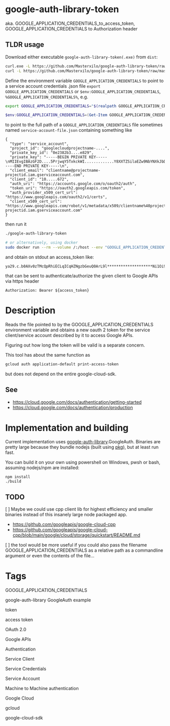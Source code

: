 # google-auth-library-token
aka. GOOGLE_APPLICATION_CREDENTIALS_to_access_token, GOOGLE_APPLICATION_CREDENTIALS to Authorization header

## TLDR usage
Download either executable `google-auth-library-token(.exe)` from `dist`:
```bash
curl.exe -L https://github.com/Masterxilo/google-auth-library-token/raw/master/dist/google-auth-library-token.exe -o google-auth-library-token.exe
curl -L https://github.com/Masterxilo/google-auth-library-token/raw/master/dist/google-auth-library-token -o google-auth-library-token ; chmod +x ./google-auth-library-token
```

Define the environment variable `GOOGLE_APPLICATION_CREDENTIALS` to point to a service account credentials .json file `export GOOGLE_APPLICATION_CREDENTIALS` or `$env:GOOGLE_APPLICATION_CREDENTIALS`, `%GOOGLE_APPLICATION_CREDENTIALS%`, e.g.

```bash
export GOOGLE_APPLICATION_CREDENTIALS="$(realpath GOOGLE_APPLICATION_CREDENTIALS)"
```
```powershell
$env:GOOGLE_APPLICATION_CREDENTIALS=(Get-Item GOOGLE_APPLICATION_CREDENTIALS).FullName
```

to point to the full path of a `GOOGLE_APPLICATION_CREDENTIALS` file sometimes named `service-account-file.json` containing something like

```
{
  "type": "service_account",
  "project_id": "googlecloudprojectname-....",
  "private_key_id": "0e2382b3....e829",
  "private_key": "-----BEGIN PRIVATE KEY-----\nMIIEvgIBAzGF2D....5PrjwqY5TxkckWI.............Y8XXTZSilaEZw9NbYNXkJbDNYbAZmpQ4KJUV4CX1AoGBALxfl4vAexkBr3OrPw47\nJIStE/+6XbbTTqzg\n/\n6sQosMIlSscB2EI3tnsdVg6M\n-----END PRIVATE KEY-----\n",
  "client_email": "clientname@projectname-projectid.iam.gserviceaccount.com",
  "client_id": "10.....672",
  "auth_uri": "https://accounts.google.com/o/oauth2/auth",
  "token_uri": "https://oauth2.googleapis.com/token",
  "auth_provider_x509_cert_url": "https://www.googleapis.com/oauth2/v1/certs",
  "client_x509_cert_url": "https://www.googleapis.com/robot/v1/metadata/x509/clientname%40projectname-projectid.iam.gserviceaccount.com"
}
```

then run it

```bash
./google-auth-library-token

# or alternatively, using docker
sudo docker run --rm --volume /:/host --env "GOOGLE_APPLICATION_CREDENTIALS=/host${GOOGLE_APPLICATION_CREDENTIALS}" masterxilo/google-auth-library-token
```

and obtain on stdout an access_token like:

```
ya29.c.b0AXv0zTMcQpRhiECLqICqHZNgzbGeuQ0ArL9l********************Ni1Oi9Q0cOarCqUZPCNDX70........................................................................................................................................................................................................................................................................................................................................................................................................................................................................................................................................................................................................................................................................................................................................................................................................................
```

that can be sent to authenticate/authorize the given client to Google APIs via https header

```
Authorization: Bearer ${access_token}
```

# Description
Reads the file pointed to by the GOOGLE_APPLICATION_CREDENTIALS environment variable and obtains a new oauth 2 token for the service client/service account described by it to access Google APIs.

Figuring out how long the token will be valid is a separate concern.

This tool has about the same function as

```bash
gcloud auth application-default print-access-token
```

but does not depend on the entire google-cloud-sdk.

## See
* https://cloud.google.com/docs/authentication/getting-started
* https://cloud.google.com/docs/authentication/production

# Implementation and building
Current implementation uses [google-auth-library](https://www.npmjs.com/package/google-auth-library).GoogleAuth. Binaries are pretty large because they bundle nodejs (built using [pkg](https://www.npmjs.com/package/pkg)), but at least run fast.

You can build it on your own using powershell on Windows, pwsh or bash, assuming nodejs/npm are installed:
```
npm install
./build
```

## TODO
[ ] Maybe we could use cpp client lib for highest efficiency and smaller binaries instead of this insanely large node packaged app.
* https://github.com/googleapis/google-cloud-cpp
* https://github.com/googleapis/google-cloud-cpp/blob/main/google/cloud/storage/quickstart/README.md

[ ] the tool would be more useful if you could also pass the filename GOOGLE_APPLICATION_CREDENTIALS as a relative path as a commandline argument or even the contents of the file...

# Tags
GOOGLE_APPLICATION_CREDENTIALS

google-auth-library GoogleAuth example

token

access token

OAuth 2.0

Google APIs

Authentication

Service Client

Service Credentials

Service Account

Machine to Machine authentication

Google Cloud

gcloud

google-cloud-sdk
